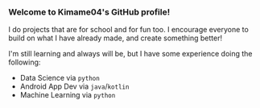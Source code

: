 ### Welcome to Kimame04's GitHub profile!

I do projects that are for school and for fun too. I encourage everyone to build on what I have already made, and create something better! 

I'm still learning and always will be, but I have some experience doing the following:
- Data Science via `python`
- Android App Dev via `java`/`kotlin`
- Machine Learning via `python`
